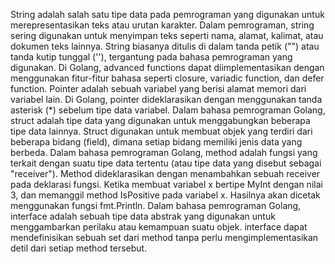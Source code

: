 String adalah salah satu tipe data pada pemrograman yang digunakan untuk merepresentasikan teks atau urutan karakter. Dalam pemrograman, string sering digunakan untuk menyimpan teks seperti nama, alamat, kalimat, atau dokumen teks lainnya. String biasanya ditulis di dalam tanda petik ("") atau tanda kutip tunggal (''), tergantung pada bahasa pemrograman yang digunakan.
Di Golang, advanced functions dapat diimplementasikan dengan menggunakan fitur-fitur bahasa seperti closure, variadic function, dan defer function.
Pointer adalah sebuah variabel yang berisi alamat memori dari variabel lain. Di Golang, pointer dideklarasikan dengan menggunakan tanda asterisk (*) sebelum tipe data variabel.
Dalam bahasa pemrograman Golang, struct adalah tipe data yang digunakan untuk menggabungkan beberapa tipe data lainnya. Struct digunakan untuk membuat objek yang terdiri dari beberapa bidang (field), dimana setiap bidang memiliki jenis data yang berbeda.
Dalam bahasa pemrograman Golang, method adalah fungsi yang terkait dengan suatu tipe data tertentu (atau tipe data yang disebut sebagai "receiver"). Method dideklarasikan dengan menambahkan sebuah receiver pada deklarasi fungsi. Ketika membuat variabel x bertipe MyInt dengan nilai 3, dan memanggil method IsPositive pada variabel x. Hasilnya akan dicetak menggunakan fungsi fmt.Println.
Dalam bahasa pemrograman Golang, interface adalah sebuah tipe data abstrak yang digunakan untuk menggambarkan perilaku atau kemampuan suatu objek. interface dapat mendefinisikan sebuah set dari method tanpa perlu mengimplementasikan detil dari setiap method tersebut.
